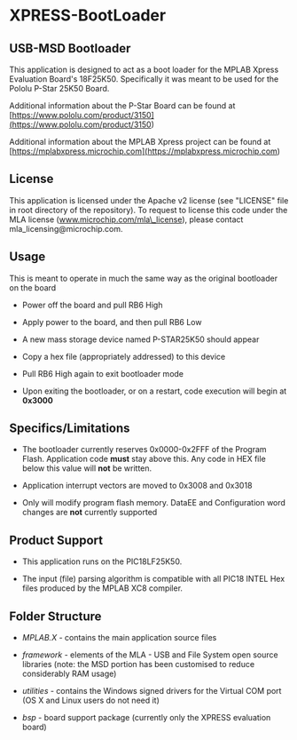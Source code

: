 XPRESS-BootLoader
=============

USB-MSD Bootloader
------------------

This application is designed to act as a boot loader for the MPLAB
Xpress Evaluation Board's 18F25K50. Specifically it was meant to be 
used for the Pololu P-Star 25K50 Board.

Additional information about the P-Star Board can be found at
[https://www.pololu.com/product/3150](<https://www.pololu.com/product/3150>)

Additional information about the MPLAB Xpress project can be found at
[https://mplabxpress.microchip.com](<https://mplabxpress.microchip.com>)

License
-------

This application is licensed under the Apache v2 license (see "LICENSE" file in
root directory of the repository). To request to license this code under the MLA
license (www.microchip.com/mla\_license), please contact
mla\_licensing\@microchip.com.


Usage
-----
This is meant to operate in much the same way as the original bootloader on the board

-   Power off the board and pull RB6 High

-   Apply power to the board, and then pull RB6 Low

-   A new mass storage device named P-STAR25K50 should appear

-   Copy a hex file (appropriately addressed) to this device

-   Pull RB6 High again to exit bootloader mode

-   Upon exiting the bootloader, or on a restart, code execution will begin at **0x3000**

Specifics/Limitations
---------
-   The bootloader currently reserves 0x0000-0x2FFF of the Program Flash. Application code **must** stay above this. Any code in HEX file below this value will **not** be written.
    
-   Application interrupt vectors are moved to 0x3008 and 0x3018

-   Only will modify program flash memory. DataEE and Configuration word changes are **not** currently supported

Product Support
---------------

-   This application runs on the PIC18LF25K50.

-   The input (file) parsing algorithm is compatible with all PIC18 INTEL
    Hex files produced by the MPLAB XC8 compiler.


Folder Structure
----------------

-   *MPLAB.X* - contains the main application source files

-   *framework* - elements of the MLA - USB and File System open source
    libraries (note: the MSD portion has been customised to reduce considerably
    RAM usage)

-   *utilities* - contains the Windows signed drivers for the Virtual COM port
    (OS X and Linux users do not need it)

-   *bsp* - board support package (currently only the XPRESS evaluation board)

 
